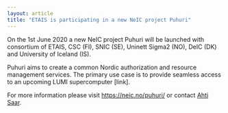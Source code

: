 ```yaml
---
layout: article
title: "ETAIS is participating in a new NeIC project Puhuri"
---
```


On the 1st June 2020 a new NeIC project Puhuri will be launched with consortium of ETAIS, CSC (FI), SNIC (SE), Uninett Sigma2 (NO), DeIC (DK) and University of Iceland (IS). 

Puhuri aims to create a common Nordic authorization and resource management services. The primary use case is to provide seamless access to an upcoming LUMI supercomputer [link].

For more information please visit https://neic.no/puhuri/ or contact <a href="mailto:ahti.saar@ut.ee">Ahti Saar</a>.
